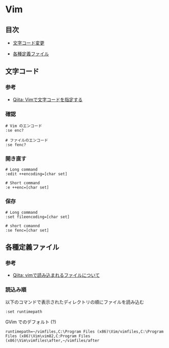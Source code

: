 # Vim


## 目次

- [文字コード変更](#changeCharSet)

- [各種定義ファイル](#runCommandFiles)


## <a id="changeCharSet"></a> 文字コード

### 参考

- [Qiita: Vimで文字コードを指定する](https://qiita.com/bezeklik/items/2c9925f9c07762559471https://qiita.com/bezeklik/items/2c9925f9c07762559471)

### 確認

```vim
# Vim のエンコード
:se enc?

# ファイルのエンコード
:se fenc?
```

### 開き直す

```vim
# Long command
:edit ++encoding=[char set]

# Short command
:e ++enc=[char set]
```

### 保存

```vim
# Long command
:set fileencoding=[char set]

# short comannd
:se fenc=[char set]
```

## <a id="runCommandFiles"></a> 各種定義ファイル

### 参考

- [Qiita: vimで読み込まれるファイルについて](https://qiita.com/okamos/items/8279154e20249247f78f)

### 読込み順

以下のコマンドで表示されたディレクトリの順にファイルを読み込む

```vi
:set runtimepath
```

GVim でのデフォルト (?)

```
runtimepath=~/vimfiles,C:\Program Files (x86)\Vim/vimfiles,C:\Program Files (x86)\Vim\vim82,C:Program Files (x86)\Vim\vimfiles\after,~/vimfiles/after
```

